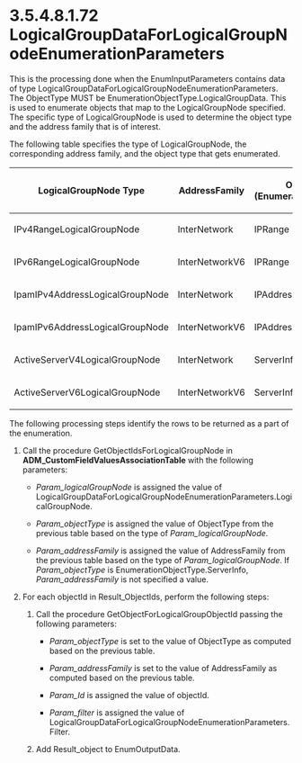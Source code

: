 <html dir="LTR" xmlns:mshelp="http://msdn.microsoft.com/mshelp" xmlns:ddue="http://ddue.schemas.microsoft.com/authoring/2003/5" xmlns:xlink="http://www.w3.org/1999/xlink" xmlns:tool="http://www.microsoft.com/tooltip">
 <body>
 <div id="header">
 <h1 class="heading">3.5.4.8.1.72 LogicalGroupDataForLogicalGroupNodeEnumerationParameters</h1>
 </div>
 <div id="mainSection">
 <div id="mainBody">
 <div id="allHistory" class="saveHistory"></div>
 <div id="sectionSection0" class="section" name="collapseableSection">
 

<p>This is the processing done when the EnumInputParameters
contains data of type LogicalGroupDataForLogicalGroupNodeEnumerationParameters.
The ObjectType MUST be EnumerationObjectType.LogicalGroupData. This is used to
enumerate objects that map to the LogicalGroupNode specified. The specific type
of LogicalGroupNode is used to determine the object type and the address family
that is of interest.</p>

<p>The following table specifies the type of LogicalGroupNode,
the corresponding address family, and the object type that gets enumerated.</p>

<table>
 <thead>
 <tr>
 <th>
 <p>LogicalGroupNode Type</p>
 </th>
 <th>
 <p>AddressFamily</p>
 </th>
 <th>
 <p>ObjectType (EnumerationObjectType) </p>
 </th>
 </tr>
 </thead>
 <tr>
 <td>
 <p>IPv4RangeLogicalGroupNode</p>
 </td>
 <td>
 <p>InterNetwork</p>
 </td>
 <td>
 <p>IPRange</p>
 </td>
 </tr>
 <tr>
 <td>
 <p>IPv6RangeLogicalGroupNode</p>
 </td>
 <td>
 <p>InterNetworkV6</p>
 </td>
 <td>
 <p>IPRange</p>
 </td>
 </tr>
 <tr>
 <td>
 <p>IpamIPv4AddressLogicalGroupNode</p>
 </td>
 <td>
 <p>InterNetwork</p>
 </td>
 <td>
 <p>IPAddress</p>
 </td>
 </tr>
 <tr>
 <td>
 <p>IpamIPv6AddressLogicalGroupNode</p>
 </td>
 <td>
 <p>InterNetworkV6</p>
 </td>
 <td>
 <p>IPAddress</p>
 </td>
 </tr>
 <tr>
 <td>
 <p>ActiveServerV4LogicalGroupNode</p>
 </td>
 <td>
 <p>InterNetwork</p>
 </td>
 <td>
 <p>ServerInfo</p>
 </td>
 </tr>
 <tr>
 <td>
 <p>ActiveServerV6LogicalGroupNode</p>
 </td>
 <td>
 <p>InterNetworkV6</p>
 </td>
 <td>
 <p>ServerInfo</p>
 </td>
 </tr>
</table>

<p>The following processing steps identify the rows to be
returned as a part of the enumeration.</p>

<ol><li><p><span> </span>Call the
procedure GetObjectIdsForLogicalGroupNode in <b>ADM_CustomFieldValuesAssociationTable</b>
with the following parameters:</p>

<ul><li><p><span><span> </span></span><i>Param_logicalGroupNode</i>
is assigned the value of
LogicalGroupDataForLogicalGroupNodeEnumerationParameters.LogicalGroupNode.</p>

</li><li><p><span><span> </span></span><i>Param_objectType</i>
is assigned the value of ObjectType from the previous table based on the type
of <i>Param_logicalGroupNode</i>.</p>

</li><li><p><span><span> </span></span><i>Param_addressFamily</i>
is assigned the value of AddressFamily from the previous table based on the
type of <i>Param_logicalGroupNode</i>. If <i>Param_objectType</i> is
EnumerationObjectType.ServerInfo, <i>Param_addressFamily</i> is not specified a
value.</p>

</li></ul></li><li><p><span> </span>For each
objectId in Result_ObjectIds, perform the following steps:</p>

<ol><li><p><span> 
</span>Call the procedure GetObjectForLogicalGroupObjectId passing the
following parameters:</p>

<ul><li><p><span><span> 
</span></span><i>Param_objectType</i> is set to the value of ObjectType as
computed based on the previous table.</p>

</li><li><p><span><span> 
</span></span><i>Param_addressFamily</i> is set to the value of AddressFamily
as computed based on the previous table.</p>

</li><li><p><span><span> 
</span></span><i>Param_Id</i> is assigned the value of objectId.</p>

</li><li><p><span><span> 
</span></span><i>Param_filter</i> is assigned the value of
LogicalGroupDataForLogicalGroupNodeEnumerationParameters.Filter.</p>

</li></ul></li><li><p><span> 
</span>Add Result_object to EnumOutputData.</p>

</li></ol></li></ol>
 </div>
 </div>
 </div>
 </body>
</html>
